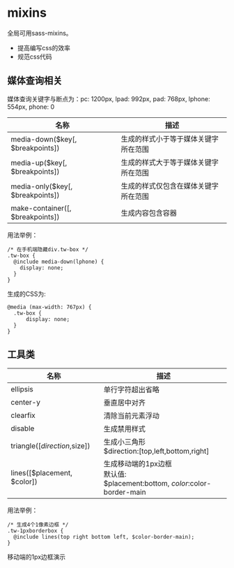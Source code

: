# mixins

全局可用sass-mixins。
+ 提高编写css的效率
+ 规范css代码

## 媒体查询相关

媒体查询关键字与断点为：pc: 1200px, lpad: 992px, pad: 768px, lphone: 554px, phone: 0
<br>

| 名称 | 描述 |
| ----- | ----- |
| media-down($key[, $breakpoints]) | 生成的样式小于等于媒体关键字所在范围 |
| media-up($key[, $breakpoints]) | 生成的样式大于等于媒体关键字所在范围 |
| media-only($key[, $breakpoints]) | 生成的样式仅包含在媒体关键字所在范围 |
| make-container([, $breakpoints]) | 生成内容包含容器 |

用法举例：
```
/* 在手机端隐藏div.tw-box */
.tw-box {
  @include media-down(lphone) {
    display: none;
  }
}
```

生成的CSS为:
```
@media (max-width: 767px) {
  .tw-box {
      display: none;
  }
}
```

## 工具类
| 名称 | 描述 |
| ----- | ----- |
| ellipsis | 单行字符超出省略 |
| center-y | 垂直居中对齐 |
| clearfix | 清除当前元素浮动 |
| disable | 生成禁用样式 |
| triangle([$direction,$size]) | 生成小三角形<br>$direction:[top,left,bottom,right] |
| lines([$placement, $color]) | 生成移动端的1px边框<br>默认值:<br>$placement:bottom, $color:$color-border-main |

用法举例：
```
/* 生成4个1像素边框 */
.tw-1pxborderbox {
  @include lines(top right bottom left, $color-border-main);
}
```

<div class="tw-1pxborderbox">移动端的1px边框演示</div>
